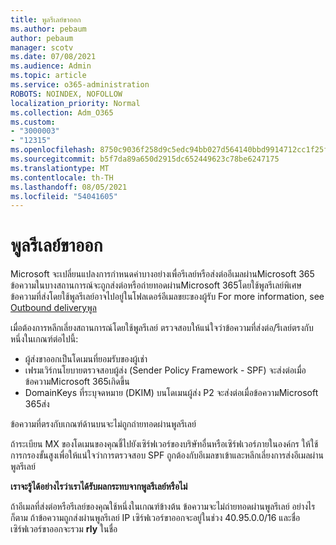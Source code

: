 ```yaml
---
title: พูลรีเลย์ขาออก
ms.author: pebaum
author: pebaum
manager: scotv
ms.date: 07/08/2021
ms.audience: Admin
ms.topic: article
ms.service: o365-administration
ROBOTS: NOINDEX, NOFOLLOW
localization_priority: Normal
ms.collection: Adm_O365
ms.custom:
- "3000003"
- "12315"
ms.openlocfilehash: 8750c9036f258d9c5edc94bb027d564140bbd9914712cc1f25ff3abc3f4b9468
ms.sourcegitcommit: b5f7da89a650d2915dc652449623c78be6247175
ms.translationtype: MT
ms.contentlocale: th-TH
ms.lasthandoff: 08/05/2021
ms.locfileid: "54041605"
---
```

# <a name="outbound-relay-pool"></a>พูลรีเลย์ขาออก

Microsoft จะเปลี่ยนแปลงการกําหนดค่าบางอย่างเพื่อรีเลย์หรือส่งต่ออีเมลผ่านMicrosoft 365 ข้อความในบางสถานการณ์จะถูกส่งต่อหรือถ่ายทอดผ่านMicrosoft 365โดยใช้พูลรีเลย์พิเศษ ข้อความที่ส่งโดยใช้พูลรีเลย์อาจไปอยู่ในโฟลเดอร์อีเมลขยะของผู้รับ For more information, see [Outbound deliveryพูล](/microsoft-365/security/office-365-security/high-risk-delivery-pool-for-outbound-messages#relay-pool)

เมื่อต้องการหลีกเลี่ยงสถานการณ์โดยใช้พูลรีเลย์ ตรวจสอบให้แน่ใจว่าข้อความที่ส่งต่อ/รีเลย์ตรงกับหนึ่งในเกณฑ์ต่อไปนี้:

- ผู้ส่งขาออกเป็นโดเมนที่ยอมรับของผู้เช่า
- เฟรมเวิร์กนโยบายตรวจสอบผู้ส่ง (Sender Policy Framework - SPF) จะส่งต่อเมื่อข้อความMicrosoft 365เกิดขึ้น
- DomainKeys ที่ระบุจดหมาย (DKIM) บนโดเมนผู้ส่ง P2 จะส่งต่อเมื่อข้อความMicrosoft 365ส่ง
 
ข้อความที่ตรงกับเกณฑ์ด้านบนจะไม่ถูกถ่ายทอดผ่านพูลรีเลย์

ถ้าระเบียน MX ของโดเมนของคุณชี้ไปยังเซิร์ฟเวอร์ของบริษัทอื่นหรือเซิร์ฟเวอร์ภายในองค์กร ให้ใช้การกรองขั้นสูงเพื่อให้แน่ใจว่าการตรวจสอบ SPF ถูกต้องกับอีเมลขาเข้าและหลีกเลี่ยงการส่งอีเมลผ่านพูลรีเลย์

**เราจะรู้ได้อย่างไรว่าเราได้รับผลกระทบจากพูลรีเลย์หรือไม่**

ถ้าอีเมลที่ส่งต่อหรือรีเลย์ของคุณใช้หนึ่งในเกณฑ์ข้างต้น ข้อความจะไม่ถ่ายทอดผ่านพูลรีเลย์ อย่างไรก็ตาม ถ้าข้อความถูกส่งผ่านพูลรีเลย์ IP เซิร์ฟเวอร์ขาออกจะอยู่ในช่วง 40.95.0.0/16 และชื่อเซิร์ฟเวอร์ขาออกจะรวม **rly** ในชื่อ

